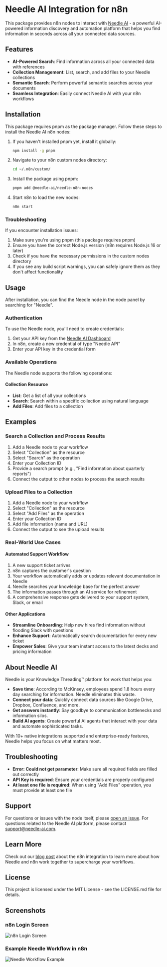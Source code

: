 # Needle AI Integration for n8n

This package provides n8n nodes to interact with [Needle AI](https://needle-ai.com) - a powerful AI-powered information discovery and automation platform that helps you find information in seconds across all your connected data sources.

## Features

- **AI-Powered Search**: Find information across all your connected data with references
- **Collection Management**: List, search, and add files to your Needle collections
- **Semantic Search**: Perform powerful semantic searches across your documents
- **Seamless Integration**: Easily connect Needle AI with your n8n workflows

## Installation

This package requires pnpm as the package manager. Follow these steps to install the Needle AI n8n nodes:

1. If you haven't installed pnpm yet, install it globally:
   ```bash
   npm install -g pnpm
   ```

2. Navigate to your n8n custom nodes directory:
   ```bash
   cd ~/.n8n/custom/
   ```

3. Install the package using pnpm:
   ```bash
   pnpm add @needle-ai/needle-n8n-nodes
   ```

4. Start n8n to load the new nodes:
   ```bash
   n8n start
   ```

### Troubleshooting

If you encounter installation issues:

1. Make sure you're using pnpm (this package requires pnpm)
2. Ensure you have the correct Node.js version (n8n requires Node.js 16 or later)
3. Check if you have the necessary permissions in the custom nodes directory
4. If you see any build script warnings, you can safely ignore them as they don't affect functionality

## Usage

After installation, you can find the Needle node in the node panel by searching for "Needle".

### Authentication

To use the Needle node, you'll need to create credentials:

1. Get your API key from the [Needle AI Dashboard](https://app.needle-ai.com)
2. In n8n, create a new credential of type "Needle API"
3. Enter your API key in the credential form

### Available Operations

The Needle node supports the following operations:

#### Collection Resource

- **List**: Get a list of all your collections
- **Search**: Search within a specific collection using natural language
- **Add Files**: Add files to a collection

## Examples

### Search a Collection and Process Results

1. Add a Needle node to your workflow
2. Select "Collection" as the resource
3. Select "Search" as the operation
4. Enter your Collection ID
5. Provide a search prompt (e.g., "Find information about quarterly reports")
6. Connect the output to other nodes to process the search results

### Upload Files to a Collection

1. Add a Needle node to your workflow
2. Select "Collection" as the resource
3. Select "Add Files" as the operation
4. Enter your Collection ID
5. Add file information (name and URL)
6. Connect the output to see the upload results

### Real-World Use Cases

#### Automated Support Workflow

1. A new support ticket arrives
2. n8n captures the customer's question
3. Your workflow automatically adds or updates relevant documentation in Needle
4. Needle searches your knowledge base for the perfect answer
5. The information passes through an AI service for refinement
6. A comprehensive response gets delivered to your support system, Slack, or email

#### Other Applications

- **Streamline Onboarding**: Help new hires find information without flooding Slack with questions
- **Enhance Support**: Automatically search documentation for every new ticket
- **Empower Sales**: Give your team instant access to the latest decks and pricing information

## About Needle AI

Needle is your Knowledge Threading™ platform for work that helps you:

- **Save time**: According to McKinsey, employees spend 1.8 hours every day searching for information. Needle eliminates this waste.
- **Connect your data**: Quickly connect data sources like Google Drive, Dropbox, Confluence, and more.
- **Get answers instantly**: Say goodbye to communication bottlenecks and information silos.
- **Build AI agents**: Create powerful AI agents that interact with your data and automate sophisticated tasks.

With 10+ native integrations supported and enterprise-ready features, Needle helps you focus on what matters most.

## Troubleshooting

- **Error: Could not get parameter**: Make sure all required fields are filled out correctly
- **API Key is required**: Ensure your credentials are properly configured
- **At least one file is required**: When using "Add Files" operation, you must provide at least one file

## Support

For questions or issues with the node itself, please [open an issue](https://github.com/needle-ai/n8n-nodes-needle/issues).
For questions related to the Needle AI platform, please contact [support@needle-ai.com](mailto:support@needle-ai.com).

## Learn More

Check out our [blog post](https://blog.needle-ai.com/p/n8n-x-needle-supercharge-your-workflows) about the n8n integration to learn more about how Needle and n8n work together to supercharge your workflows.

## License

This project is licensed under the MIT License - see the LICENSE.md file for details.

## Screenshots

### n8n Login Screen
![n8n Login Screen](images/login-screen.png)

### Example Needle Workflow in n8n
![Needle Workflow Example](images/needle-workflow.png)
